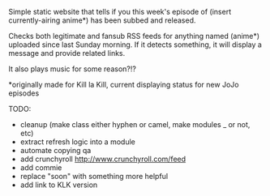 Simple static website that tells if you this week's episode of (insert currently-airing anime*) has been subbed and released.

Checks both legitimate and fansub RSS feeds for anything named (anime*) uploaded since last Sunday morning. If it detects something, it will display a message and provide related links.

It also plays music for some reason?!?

*originally made for Kill la Kill, current displaying status for new JoJo episodes

TODO:

- cleanup (make class either hyphen or camel, make modules _ or not, etc)
- extract refresh logic into a module
- automate copying qa
- add crunchyroll http://www.crunchyroll.com/feed
- add commie
- replace "soon" with something more helpful
- add link to KLK version
